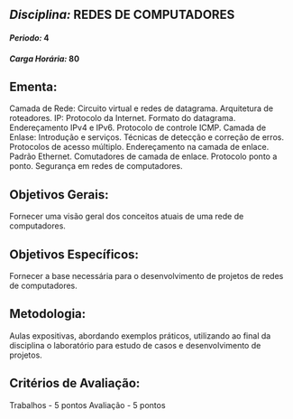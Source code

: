 ## *Disciplina:* REDES DE COMPUTADORES
#### *Periodo:* 4
#### *Carga Horária:* 80
 
## Ementa:
Camada de Rede: Circuito virtual e redes de datagrama. Arquitetura de roteadores. IP: Protocolo da Internet. Formato do datagrama. Endereçamento IPv4 e IPv6. Protocolo de controle ICMP. Camada de Enlase: Introdução e serviços. Técnicas de detecção e correção de erros. Protocolos de acesso múltiplo. Endereçamento na camada de enlace. Padrão Ethernet. Comutadores de camada de enlace. Protocolo ponto a ponto. Segurança em redes de computadores.
 
## Objetivos Gerais:
Fornecer uma visão geral dos conceitos atuais de uma rede de computadores.
 
## Objetivos Específicos:
Fornecer a base necessária para o desenvolvimento de projetos de redes de computadores.
 
## Metodologia:
Aulas expositivas, abordando exemplos práticos, utilizando ao final da disciplina o laboratório para estudo de casos e desenvolvimento de projetos.
 
## Critérios de Avaliação:
Trabalhos - 5 pontos Avaliação - 5 pontos